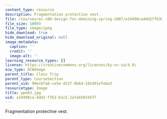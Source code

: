 ```yaml
---
content_type: resource
description: Fragmentation protective vest.
file: /courses/ec-s06-design-for-demining-spring-2007/a19490ca4dd2ffb3b1c52afeb50345f7_ppe03.jpg
file_size: 10093
file_type: image/jpeg
hide_download: true
hide_download_original: null
image_metadata:
  caption: ''
  credit: ''
  image-alt: ''
learning_resource_types: []
license: https://creativecommons.org/licenses/by-nc-sa/4.0/
ocw_type: OCWImage
parent_title: Class Trip
parent_type: CourseSection
parent_uid: 99ecbfa6-ce5e-d537-8b6d-181d91efeba3
resourcetype: Image
title: ppe03.jpg
uid: a19490ca-4dd2-ffb3-b1c5-2afeb50345f7
---
```

Fragmentation protective vest.